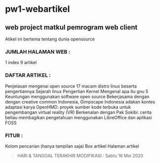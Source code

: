 # pw1-webartikel

## web project matkul pemrogram web client
Atikel ini bertema tentang dunia opensource

### JUMLAH HALAMAN WEB : 
1 index
9 artikel

### DAFTAR ARTIKEL :
Penjelasan mengenai open source
17 macam distro linux beserta pengertiannya
Sejarah linux
Pengertian Kernel
Mengenal apa itu gnu
5 Keuntungan menggunakan software open source
Bekerjasama dengan dengan creative common Indonesia, Gimpscape Indonesia adakan kontes adaptasi karya
OpenHMD: proyek sumber kode terbuka untuk pengembangan virtual reality (VR)
Berkenalan dengan Pak Sokibi: cerita beliau membagikan pengetahuan menggunakan LibreOffice dan aplikasi FOSS

### FITUR : 
Kolom pencarian (hanya tampilan saja)
Box artikel
Halaman artikel

> HARI & TANGGAL TERAKHIR MODIFIKASI : Sabtu 16 Mei 2020

